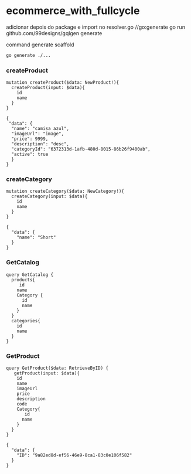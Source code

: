 # ecommerce_with_fullcycle


adicionar depois do package e import no resolver.go
//go:generate go run github.com/99designs/gqlgen generate


command generate scaffold 
```sh
go generate ./...
```


### createProduct
```
mutation createProduct($data: NewProduct!){ 
  createProduct(input: $data){
    id
    name
  }
}

{
 "data": {
  "name": "camisa azul",
  "imageUrl": "image",
  "price": 9999,
  "description": "desc",
  "categoryId": "6372313d-1afb-480d-8015-86b26f9400ab",
  "active": true
  } 
}
```


### createCategory
```
mutation createCategory($data: NewCategory!){ 
  createCategory(input: $data){
    id
    name
  }
}

{
  "data": {
    "name": "Short"
  }
}
```

### GetCatalog
```
query GetCatalog {
  products{
     id
    name
    Category {
      id
      name
    }
  }
  categories{
    id
    name
  }
}
```

### GetProduct
```
query GetProduct($data: RetrieveByID) {
   getProduct(input: $data){
    id
    name
    imageUrl
    price
    description
    code
    Category{
       id
      name
    }
  }
}

{
  "data": {
    "ID": "9a82ed8d-ef56-46e9-8ca1-83c0e106f582"
  }
}
```
